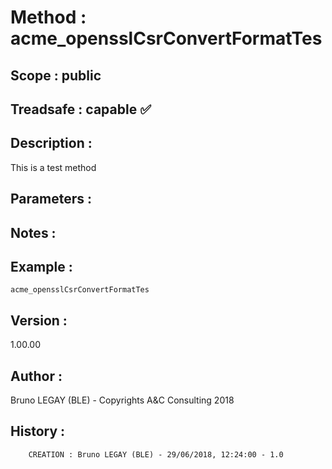 ﻿# **Method :** acme_opensslCsrConvertFormatTes## **Scope :** public## **Treadsafe :** capable ✅ ## **Description :** This is a test method## **Parameters :** ## **Notes :** ## **Example :** ```acme_opensslCsrConvertFormatTes```## **Version :** 1.00.00## **Author :** Bruno LEGAY (BLE) - Copyrights A&C Consulting 2018## **History :**          CREATION : Bruno LEGAY (BLE) - 29/06/2018, 12:24:00 - 1.0
